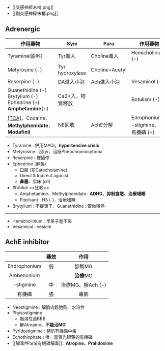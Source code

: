 - [[交感神經末梢.png]]
- [[副交感神經末梢.png]]
## Adrenergic
| 作用藥物                                                     | Sym              | Para           | 作用藥物                           |
|--------------------------------------------------------------|------------------|----------------|------------------------------------|
| Tyramine(原料)                                               | Tyr進入          | Choline進入    | Hemicholinium (-)                  |
| Metyrosine (-)                                               | Tyr hydroxylase  | Choline+Acetyl |                                    |
| Reserpine (-)                                                | DA進入小泡       | Ach進入小泡    | Vesamicol (-)                      |
| Guanethidine (-) Brytylium (-)  Ephedrine (+) **Amphetamine**(+) | Ca2+入，物質釋放 |                | Botulism (-)                       |
| [[TCA]](-)、Cocaine、**Methylphenidate**、**Modafinil**    | NE回收           | AchE分解       | Edrophonium、<br>-stigmine、<br>有機磷 (-) |
- Tyramine : 併用MAOI，**hypertensive crisis**
- Metyrosine : 沒tyr，治療Pheochromocytoma
- Reserpine : 裡攝停
- Ephedrine (麻黃)
	- 口服 (非Catecholamine)
	- Direct & Indirect agonist
	- **鼻塞**、尿床 ($\alpha1$)
- #h/blue ==比較==
	- Amphetamine、Methylphenidate : **ADHD、抑制食慾、治療嗜睡**
	- Pitolisant : H3 (-)、治療嗜睡
- Brytylium : 不提領了，Guanethidine : 管你釋停
***
- Hemicholinium : 半吊子進不來
- Vesamicol : vesicle
## AchE inhibitor
|              | 藥效 |  作用  |
|:------------:|:----:|:------:|
| Endrophonium |  弱  | 診斷MG |
| Ambenonium   |      | **治療**MG |
|   -stigmine   |  中  | 治療MG、解Ach (-) |
|    有機磷    |  強  |  毒氣  |
- Neostigmine : 解肌肉鬆弛劑、水溶性
- Physostigmine
	- 脂溶性過BBB
	- 解Atropine、**不能治MG**
- Pyridostigmine : 預防有機磷中毒
- Echothiophate : 唯一當青光眼藥的有機磷
- [[解毒#Para|有機磷解毒]] : **Atropine、Pralidoxime**